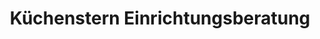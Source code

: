 ---
title: "Küchenstern Einrichtungsberatung"
url: /essen-oldenburg/kuechenstern-einrichtungsberatung/
shop: Küchen
---